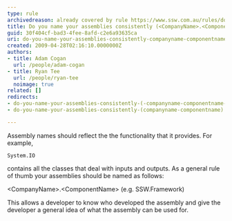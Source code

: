 ```yaml
---
type: rule
archivedreason: already covered by rule https://www.ssw.com.au/rules/do-you-have-a-consistent-net-solution-structure
title: Do you name your assemblies consistently (<CompanyName>.<ComponentName>)?
guid: 30f404cf-bad3-4fee-8afd-c2e6a93635ca
uri: do-you-name-your-assemblies-consistently-companyname-componentname
created: 2009-04-28T02:16:10.0000000Z
authors:
- title: Adam Cogan
  url: /people/adam-cogan
- title: Ryan Tee
  url: /people/ryan-tee
  noimage: true
related: []
redirects:
- do-you-name-your-assemblies-consistently-(-companyname-componentname-)
- do-you-name-your-assemblies-consistently-(companyname-componentname)

---
```


Assembly names should reflect the the functionality that it provides. For example,  
<!--endintro-->


```
System.IO
```


contains all the classes that deal with inputs and outputs. As a general rule of thumb your assemblies should be named as follows:

&lt;CompanyName&gt;.&lt;ComponentName&gt; (e.g. SSW.Framework)

This allows a developer to know who developed the assembly and give the developer a general idea of what the assembly can be used for.
